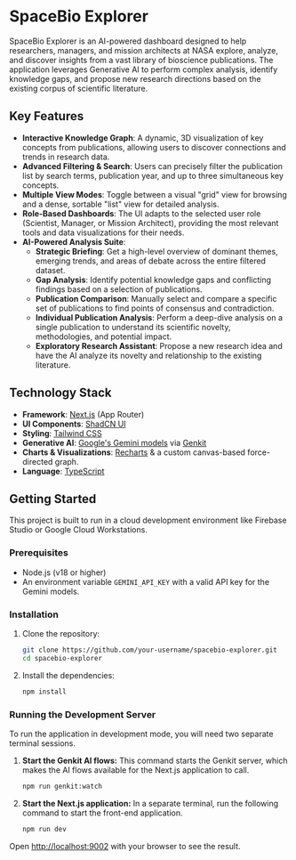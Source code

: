 # SpaceBio Explorer

SpaceBio Explorer is an AI-powered dashboard designed to help researchers, managers, and mission architects at NASA explore, analyze, and discover insights from a vast library of bioscience publications. The application leverages Generative AI to perform complex analysis, identify knowledge gaps, and propose new research directions based on the existing corpus of scientific literature.

[SpaceBio Explorer Dashboard Screenshots]:
(https://drive.google.com/file/d/1IW3kcTjTkz0rbQQmrXzH9VPvB9Tb-M2d/view?usp=sharing)(https://drive.google.com/file/d/1xi2vRY8h7btalQ3Nd3XIWKSGsdSA1shB/view?usp=sharing)
(https://drive.google.com/file/d/1bqkCmIXZURNtuMU8T8nWjpKzGoDna0JJ/view?usp=sharing)

## Key Features

- **Interactive Knowledge Graph**: A dynamic, 3D visualization of key concepts from publications, allowing users to discover connections and trends in research data.
- **Advanced Filtering & Search**: Users can precisely filter the publication list by search terms, publication year, and up to three simultaneous key concepts.
- **Multiple View Modes**: Toggle between a visual "grid" view for browsing and a dense, sortable "list" view for detailed analysis.
- **Role-Based Dashboards**: The UI adapts to the selected user role (Scientist, Manager, or Mission Architect), providing the most relevant tools and data visualizations for their needs.
- **AI-Powered Analysis Suite**:
    - **Strategic Briefing**: Get a high-level overview of dominant themes, emerging trends, and areas of debate across the entire filtered dataset.
    - **Gap Analysis**: Identify potential knowledge gaps and conflicting findings based on a selection of publications.
    - **Publication Comparison**: Manually select and compare a specific set of publications to find points of consensus and contradiction.
    - **Individual Publication Analysis**: Perform a deep-dive analysis on a single publication to understand its scientific novelty, methodologies, and potential impact.
    - **Exploratory Research Assistant**: Propose a new research idea and have the AI analyze its novelty and relationship to the existing literature.

## Technology Stack

- **Framework**: [Next.js](https://nextjs.org/) (App Router)
- **UI Components**: [ShadCN UI](https://ui.shadcn.com/)
- **Styling**: [Tailwind CSS](https://tailwindcss.com/)
- **Generative AI**: [Google's Gemini models](https://deepmind.google/technologies/gemini/) via [Genkit](https://firebase.google.com/docs/genkit)
- **Charts & Visualizations**: [Recharts](https://recharts.org/) & a custom canvas-based force-directed graph.
- **Language**: [TypeScript](https://www.typescriptlang.org/)

## Getting Started

This project is built to run in a cloud development environment like Firebase Studio or Google Cloud Workstations.

### Prerequisites

- Node.js (v18 or higher)
- An environment variable `GEMINI_API_KEY` with a valid API key for the Gemini models.

### Installation

1.  Clone the repository:
    ```bash
    git clone https://github.com/your-username/spacebio-explorer.git
    cd spacebio-explorer
    ```

2.  Install the dependencies:
    ```bash
    npm install
    ```

### Running the Development Server

To run the application in development mode, you will need two separate terminal sessions.

1.  **Start the Genkit AI flows:**
    This command starts the Genkit server, which makes the AI flows available for the Next.js application to call.

    ```bash
    npm run genkit:watch
    ```

2.  **Start the Next.js application:**
    In a separate terminal, run the following command to start the front-end application.

    ```bash
    npm run dev
    ```

Open [http://localhost:9002](http://localhost:9002) with your browser to see the result.

    
